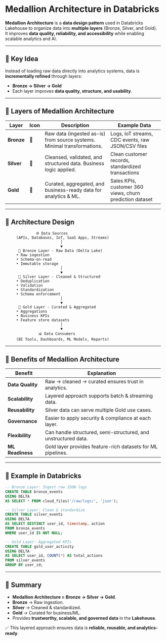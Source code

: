 # Medallion Architecture in Databricks

**Medallion Architecture** is a **data design pattern** used in Databricks Lakehouse to organize data into **multiple layers** (Bronze, Silver, and Gold).  
It improves **data quality, reliability, and accessibility** while enabling scalable analytics and AI.

---

## 🔹 Key Idea

Instead of loading raw data directly into analytics systems, data is **incrementally refined** through layers:  
- **Bronze → Silver → Gold**  
- Each layer improves **data quality, structure, and usability**.  

---

## 🔹 Layers of Medallion Architecture

| Layer | Icon | Description | Example Data |
|-------|------|-------------|--------------|
| **Bronze** | 🥉 | Raw data (ingested as-is) from source systems. Minimal transformations. | Logs, IoT streams, CDC events, raw JSON/CSV files |
| **Silver** | 🥈 | Cleansed, validated, and structured data. Business logic applied. | Clean customer records, standardized transactions |
| **Gold** | 🥇 | Curated, aggregated, and business-ready data for analytics & ML. | Sales KPIs, customer 360 views, churn prediction dataset |

---

## 🔹 Architecture Design

```text
              🌐 Data Sources
     (APIs, Databases, IoT, SaaS Apps, Streams)
                         │
                         ▼
      🥉 Bronze Layer - Raw Data (Delta Lake)
     • Raw ingestion
     • Schema-on-read
     • Immutable storage
                         │
                         ▼
      🥈 Silver Layer - Cleaned & Structured
     • Deduplication
     • Validation
     • Standardization
     • Schema enforcement
                         │
                         ▼
      🥇 Gold Layer - Curated & Aggregated
     • Aggregations
     • Business KPIs
     • Feature store datasets
                         │
                         ▼
               📊 Data Consumers
     (BI Tools, Dashboards, ML Models, Reports)
````

---

## 🔹 Benefits of Medallion Architecture

| Benefit          | Explanation                                                    |
| ---------------- | -------------------------------------------------------------- |
| **Data Quality** | Raw → cleaned → curated ensures trust in analytics.            |
| **Scalability**  | Layered approach supports batch & streaming data.              |
| **Reusability**  | Silver data can serve multiple Gold use cases.                 |
| **Governance**   | Easier to apply security & compliance at each layer.           |
| **Flexibility**  | Can handle structured, semi-structured, and unstructured data. |
| **ML Readiness** | Gold layer provides feature-rich datasets for ML pipelines.    |

---

## 🔹 Example in Databricks

```sql
-- Bronze Layer: Ingest raw JSON logs
CREATE TABLE bronze_events
USING DELTA
AS SELECT * FROM cloud_files('/raw/logs/', 'json');

-- Silver Layer: Clean & standardize
CREATE TABLE silver_events
USING DELTA
AS SELECT DISTINCT user_id, timestamp, action
FROM bronze_events
WHERE user_id IS NOT NULL;

-- Gold Layer: Aggregated KPIs
CREATE TABLE gold_user_activity
USING DELTA
AS SELECT user_id, COUNT(*) AS total_actions
FROM silver_events
GROUP BY user_id;
```

---

## 🔹 Summary

* **Medallion Architecture = Bronze → Silver → Gold**.
* **Bronze** → Raw ingestion.
* **Silver** → Cleaned & standardized.
* **Gold** → Curated for business/ML.
* Provides **trustworthy, scalable, and governed data** in the **Lakehouse**.

✅ This layered approach ensures data is **reliable, reusable, and analytics-ready**.

